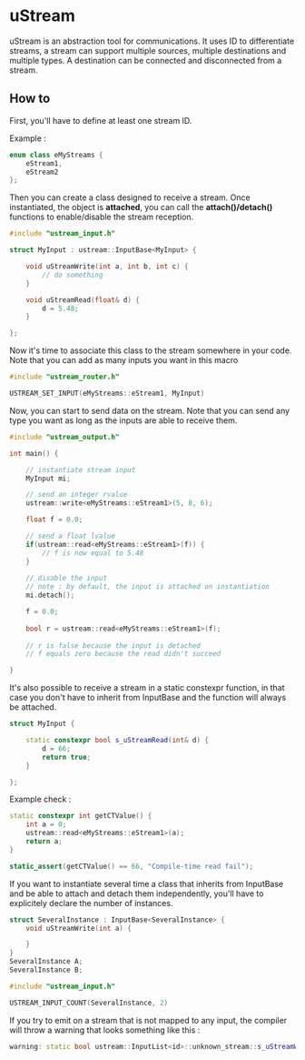 # uStream

uStream is an abstraction tool for communications.
It uses ID to differentiate streams, a stream can support multiple sources, multiple destinations and multiple types.
A destination can be connected and disconnected from a stream.

## How to

First, you'll have to define at least one stream ID.

Example :

```cpp
enum class eMyStreams {
    eStream1,
    eStream2
};
```

Then you can create a class designed to receive a stream.
Once instantiated, the object is **attached**, you can call the **attach()/detach()** functions to enable/disable the stream reception.

```cpp
#include "ustream_input.h"

struct MyInput : ustream::InputBase<MyInput> {

    void uStreamWrite(int a, int b, int c) {
        // do something
    }

    void uStreamRead(float& d) {
        d = 5.48;
    }

};
```

Now it's time to associate this class to the stream somewhere in your code.
Note that you can add as many inputs you want in this macro

```cpp
#include "ustream_router.h"

USTREAM_SET_INPUT(eMyStreams::eStream1, MyInput)
```

Now, you can start to send data on the stream.
Note that you can send any type you want as long as the inputs are able to receive them.

```cpp
#include "ustream_output.h"

int main() {

    // instantiate stream input
    MyInput mi;

    // send an integer rvalue
    ustream::write<eMyStreams::eStream1>(5, 8, 6);

    float f = 0.0;

    // send a float lvalue
    if(ustream::read<eMyStreams::eStream1>(f)) {
        // f is now equal to 5.48
    }
    
    // disable the input
    // note : by default, the input is attached on instantiation
    mi.detach();

    f = 0.0;
        
    bool r = ustream::read<eMyStreams::eStream1>(f);
   
    // r is false because the input is detached
    // f equals zero because the read didn't succeed

}
```

It's also possible to receive a stream in a static constexpr function, in that case you don't have to inherit from InputBase and the function will always be attached.

```cpp
struct MyInput {

    static constexpr bool s_uStreamRead(int& d) {
        d = 66;
        return true;
    }

};
```

Example check :
```cpp
static constexpr int getCTValue() {
    int a = 0;
    ustream::read<eMyStreams::eStream1>(a);
    return a;
}

static_assert(getCTValue() == 66, "Compile-time read fail");
```
If you want to instantiate several time a class that inherits from InputBase and be able to attach and detach them independently, you'll have to explicitely declare the number of instances.


```cpp
struct SeveralInstance : InputBase<SeveralInstance> {
    void uStreamWrite(int a) {

    }
}
SeveralInstance A;
SeveralInstance B;
```
```cpp
#include "ustream_input.h"

USTREAM_INPUT_COUNT(SeveralInstance, 2)
```
If you try to emit on a stream that is not mapped to any input, the compiler will throw a warning that looks something like this :
```cpp
warning: static bool ustream::InputList<id>::unknown_stream::s_uStreamWrite(const data_t& ...) ...
```

